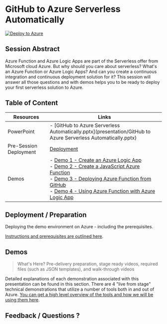 # GitHub to Azure Serverless Automatically

[![Deploy to Azure](https://img.shields.io/badge/Deploy%20To-Azure-blue?logo=microsoft-azure)](https://portal.azure.com/#create/Microsoft.Template/uri/https%3A%2F%2Fraw.githubusercontent.com%2Fmicrosoft%2Fignite-learning-paths-training-afun%2Fmaster%2Fafun95%2Fdeployment%2FdeployAzure.json?WT.mc_id=frbouche-github-event) 

## Session Abstract

Azure Function and Azure Logic Apps are part of the Serverless offer from Microsoft cloud Azure. But why should you care about serverless? What's an Azure Function or Azure Logic Apps? And can you create a continuous integration and continuous deployment solution for it? This session will answer all those questions and with demos helps you to be ready to deploy your first serverless solution to Azure.


## Table of Content

| Resources              | Links                            |
|------------------------|----------------------------------|
| PowerPoint             | - [GitHub to Azure Serverless Automatically.pptx](presentation/GitHub to Azure Serverless Automatically.pptx) |
| Pre-Session Deployment | [Deployment](deployment/README.md) |
| Demos                  | - [Demo 1 - Create an Azure Logic App](demos/readme.md#demo-1---Azure-logic-app-demo)            <br/>- [Demo 2 - Create a JavaScript Azure Function](demos/readme.md#demo-2---javascript-function-demo)<br/>- [Demo 3 - Deploying Azure Function from GitHub](demos/readme.md#demo-3---deploying-from-github-demo) <br/>- [Demo 4 - Using Azure Function with Azure Logic App](demos/readme.md#demo-4---using-azure-function-with-azure-logic-app) |


## Deployment / Preparation

Deploying the demo environment on Azure - including the prerequisites.

[Instructions and prerequisites are outlined here](deployment/README.md). 


## Demos

> What's Here? Pre-delivery preparation, stage ready videos, required files (such as JSON templates), and walk-through videos

Detailed explanations of each demonstration associated with this presentation can be found in this section. There are 4 "live from stage" technical demonstrations that utilize a number of tools both in and out of Azure. [You can get a high level overview of the tools and how we will be using them here](demos/readme.md).


## Feedback / Questions ?

